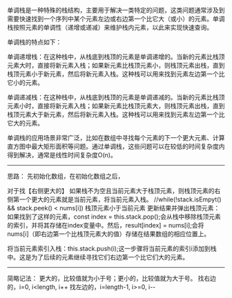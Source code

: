 单调栈是一种特殊的栈结构，主要用于解决一类特定的问题，这类问题通常涉及到需要快速找到一个序列中某个元素左边或右边第一个比它大（或小）的元素。单调栈按照元素的单调性（递增或递减）来维护栈内元素，以此来实现快速查询。

单调栈的特点如下：

单调递增栈：在这种栈中，从栈底到栈顶的元素是单调递增的。当新的元素比栈顶元素大时，直接将新元素入栈；如果新元素比栈顶元素小，则栈顶元素出栈，直到栈顶元素小于新元素，然后将新元素入栈。这种栈可以用来找到元素左边第一个比它小的元素。

单调递减栈：在这种栈中，从栈底到栈顶的元素是单调递减的。当新的元素比栈顶元素小时，直接将新元素入栈；如果新元素比栈顶元素大，则栈顶元素出栈，直到栈顶元素大于新元素，然后将新元素入栈。这种栈可以用来找到元素左边第一个比它大的元素。

单调栈的应用场景非常广泛，比如在数组中寻找每个元素的下一个更大元素、计算直方图中最大矩形面积等问题。通过单调栈，这些问题可以在较低的时间复杂度内得到解决，通常是线性时间复杂度O(n)。


---------

思路：
先初始化数组，在初始化数组之后，

对于找【右侧更大的】
如果栈不为空且当前元素大于栈顶元素，则栈顶元素的右侧第一个更大的元素就是当前元素，将当前元素入栈。
//while(!stack.isEmpyt() && stack.peek() < nums[i]) 栈顶元素小于当前元素
更新结果并弹出栈顶元素：如果找到了这样的元素，const index = this.stack.pop();会从栈中移除栈顶元素的索引，并将其存储在index变量中。然后，result[index] = nums[i];会将nums[i]（即右边第一个比栈顶元素大的值）存储在结果数组的相应位置上。

将当前元素索引入栈：this.stack.push(i);这一步骤将当前元素的索引i添加到栈中。这是为了后续的元素继续寻找它们右边第一个比它们大的元素。

-------
简略记法：
更大的，比较值就为小于号；更小的，比较值就为大于号。
找右边的，i=0, i<length, i++
找左边的，i=length-1, i>=0, i--